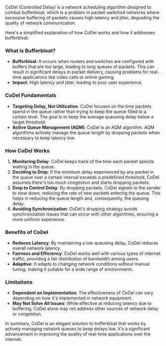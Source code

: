 CoDel (Controlled Delay) is a network scheduling algorithm designed to combat bufferbloat, which is a problem in packet-switched networks where excessive buffering of packets causes high latency and jitter, degrading the quality of network communication.

Here's a simplified explanation of how CoDel works and how it addresses bufferbloat:

### What is Bufferbloat?
- **Bufferbloat**: It occurs when routers and switches are configured with buffers that are too large, leading to long queues of packets. This can result in significant delays in packet delivery, causing problems for real-time applications like video calls or online gaming.
- **Impact**: High latency and jitter, leading to poor user experience.

### CoDel Fundamentals
- **Targeting Delay, Not Utilization**: CoDel focuses on the time packets spend in the queue rather than trying to keep the queue filled to a certain level. The goal is to keep the average queueing delay below a target threshold.
- **Active Queue Management (AQM)**: CoDel is an AQM algorithm. AQM algorithms actively manage the queue length by dropping packets when necessary to keep latency low.

### How CoDel Works
1. **Monitoring Delay**: CoDel keeps track of the time each packet spends waiting in the queue.
2. **Deciding to Drop**: If the minimum delay experienced by any packet in the queue over a certain interval exceeds a predefined threshold, CoDel assumes there's too much congestion and starts dropping packets.
3. **Drop to Control Delay**: By dropping packets, CoDel signals to the sender to slow down, reducing the rate of new packets entering the queue. This helps in reducing the queue length and, consequently, the queuing delay.
4. **Avoiding Synchronization**: CoDel's dropping strategy avoids synchronization issues that can occur with other algorithms, ensuring a more uniform experience.

### Benefits of CoDel
- **Reduces Latency**: By maintaining a low queueing delay, CoDel reduces overall network latency.
- **Fairness and Efficiency**: CoDel works well with various types of internet traffic, providing a fair distribution of bandwidth among users.
- **Adaptive**: It adapts to changing network conditions without manual tuning, making it suitable for a wide range of environments.

### Limitations
- **Dependent on Implementation**: The effectiveness of CoDel can vary depending on how it's implemented in network equipment.
- **May Not Solve All Issues**: While effective at reducing latency due to buffering, CoDel alone may not address other sources of network delay or congestion.

In summary, CoDel is an elegant solution to bufferbloat that works by actively managing network queues to keep delays low. It's a significant advancement in improving the quality of real-time applications over the internet.
